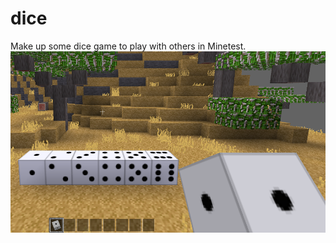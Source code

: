 # dice
Make up some dice game to play with others in Minetest.
![Preview](https://github.com/TumeniNodes/dice/blob/master/screenshot.png)
